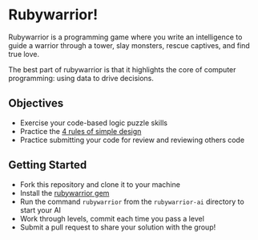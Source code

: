 # Rubywarrior!
Rubywarrior is a programming game where you write an intelligence to guide a
warrior through a tower, slay monsters, rescue captives, and find true love.

The best part of rubywarrior is that it highlights the core of computer
programming: using data to drive decisions.

## Objectives
* Exercise your code-based logic puzzle skills
* Practice the [4 rules of simple
  design](http://www.c2.com/cgi/wiki?XpSimplicityRules)
* Practice submitting your code for review and reviewing others code

## Getting Started
* Fork this repository and clone it to your machine
* Install the [rubywarrior gem](https://github.com/ryanb/ruby-warrior#getting-started)
* Run the command `rubywarrior` from the `rubywarrior-ai` directory to start your AI
* Work through levels, commit each time you pass a level
* Submit a pull request to share your solution with the group!
